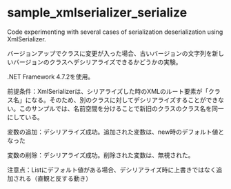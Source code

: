 # sample_xmlserializer_serialize
Code experimenting with several cases of serialization deserialization using XmlSerializer.

バージョンアップでクラスに変更が入った場合、古いバージョンの文字列を新しいバージョンのクラスへデシリアライズできるかどうかの実験。

.NET Framework 4.7.2を使用。

前提条件：XmlSerializerは、シリアライズした時のXMLのルート要素が「クラス名」になる。そのため、別のクラスに対してデシリアライズすることができない。このサンプルでは、名前空間を分けることで新旧のクラスのクラス名を同一にしている。

変数の追加：デシリアライズ成功。追加された変数は、new時のデフォルト値となった

変数の削除：デシリアライズ成功。削除された変数は、無視された。

注意点：Listにデフォルト値がある場合、デシリアライズ時に上書きではなく追加される（直観と反する動き）
